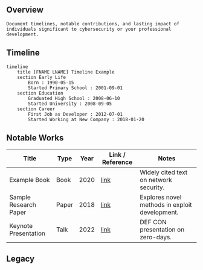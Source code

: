 ## Overview

```ad-tip
Document timelines, notable contributions, and lasting impact of individuals significant to cybersecurity or your professional development.
```

## Timeline

```mermaid
timeline
    title [FNAME LNAME] Timeline Example
    section Early Life
        Born : 1990-05-15
        Started Primary School : 2001-09-01
    section Education
        Graduated High School : 2008-06-10
        Started University : 2008-09-05
    section Career
        First Job as Developer : 2012-07-01
        Started Working at New Company : 2018-01-20
```

## Notable Works

| Title                 | Type  | Year | Link / Reference            | Notes                                          |
| --------------------- | ----- | ---- | --------------------------- | ---------------------------------------------- |
| Example Book          | Book  | 2020 | [link](https://example.com) | Widely cited text on network security.         |
| Sample Research Paper | Paper | 2018 | [link](https://example.com) | Explores novel methods in exploit development. |
| Keynote Presentation  | Talk  | 2022 | [link](https://example.com) | DEF CON presentation on zero-days.             |

## Legacy